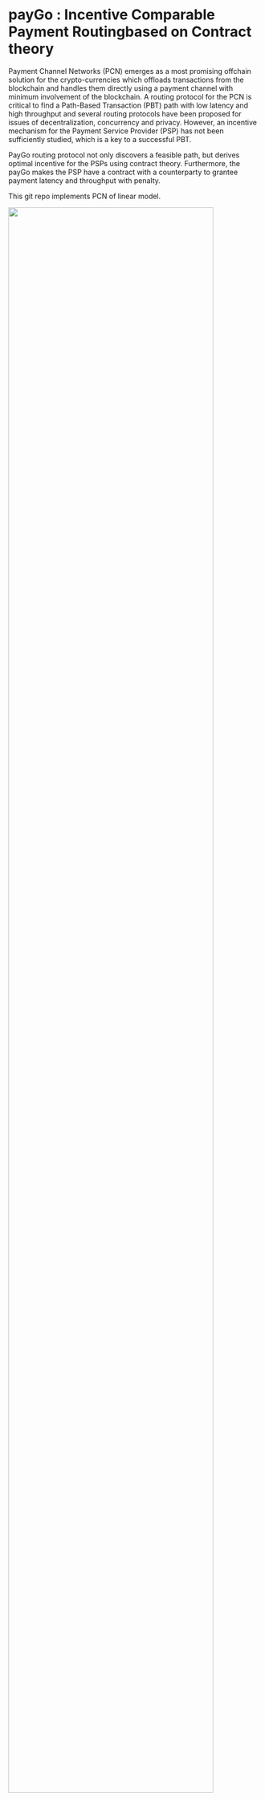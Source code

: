 # payGo : Incentive Comparable Payment Routingbased on Contract theory

Payment Channel Networks (PCN) emerges as a most promising offchain solution for the crypto-currencies which offloads transactions from the blockchain and handles them directly using a payment channel with minimum involvement of the blockchain. A routing protocol  for the PCN is critical to find a Path-Based Transaction (PBT) path with low latency and high throughput and several routing protocols  have been proposed for issues of decentralization, concurrency and privacy. However, an incentive mechanism for the Payment Service Provider (PSP) has not been sufficiently studied, which is a key to a successful  PBT.  

PayGo routing protocol not only discovers a feasible path, but derives optimal incentive for the PSPs using contract theory. Furthermore, the payGo makes the PSP have a contract with a counterparty to grantee payment latency and throughput with penalty. 

This git repo implements PCN of linear model. 

<img src="https://github.com/cnrlab341/payGo/files/4425185/fig_simulTopo.1.pdf" width="90%"></img>

